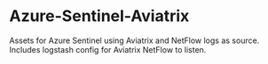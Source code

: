 # Azure-Sentinel-Aviatrix
Assets for Azure Sentinel using Aviatrix and NetFlow logs as source. Includes logstash config for Aviatrix NetFlow to listen.
